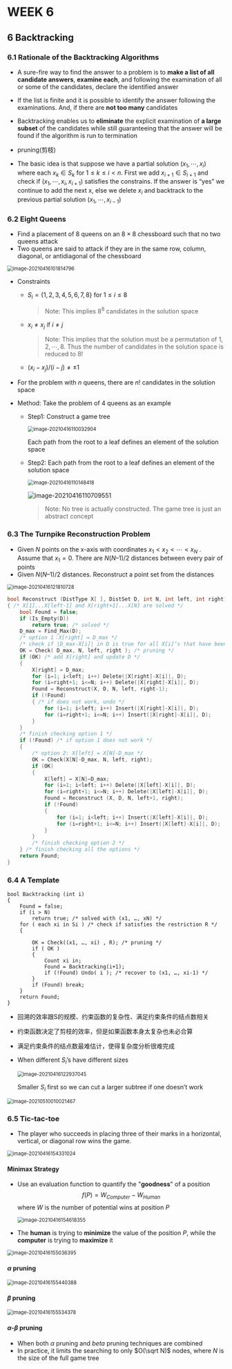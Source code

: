 # WEEK 6

## 6 Backtracking

### 6.1 Rationale of the Backtracking Algorithms

- A sure-fire way to find the answer to a problem is to **make a list of all candidate answers**, **examine each**, and following the examination of all or some of the candidates, declare the identified answer

- If the list is finite and it is possible to identify the answer following the examinations. And, if there are **not too many** candidates
- Backtracking enables us to **eliminate** the explicit examination of **a large subset** of the candidates while still guaranteeing that the answer will be found if the algorithm is run to termination
- pruning(剪枝)
- The basic idea is that suppose we have a partial solution $( x_1, \cdots , x_i )$ where each $x_k \in S_k$ for  $1 \leq k \leq i < n$.   First we add  $x_{i+1}\in S_{i+1}$ and check if $( x_1, \cdots , x_i ,x_{i+1})$ satisfies the constrains.  If the answer is “yes” we continue to add the next x, else we delete $x_i$ and backtrack to the previous partial solution $( x_1, \cdots , x_{i-1} )$

### 6.2 Eight Queens

- Find a placement of  8 queens on an $8 \times 8$ chessboard such that no two queens attack
- Two queens are said to attack if they are in the same row, column, diagonal, or antidiagonal of the chessboard

<img src="picture/image-20210416101814796.png" alt="image-20210416101814796" style="zoom:80%;" />

- Constraints

  - $S_i=\{1,2,3,4,5,6,7,8\}$ for $1\leq i\leq 8$

    > Note: This implies $8^8$ candidates in the solution space

  - $x_i\neq x_j$ if $i\neq j$

    > Note: This implies that the solution must be a permutation of $1, 2, \cdots , 8$. Thus the number of candidates in the solution space is reduced to $8!$

  - $(x_i-x_j)/(i-j)\neq \pm 1$

- For the problem with $n$ queens, there are $n!$ candidates in the solution space

- Method: Take the problem of 4 queens as an example

  - Step1: Construct a game tree

    <img src="picture/image-20210416110032904.png" alt="image-20210416110032904" style="zoom:80%;" />

    Each path from the root to a leaf defines an element of the solution space

  - Step2: Each path from the root to a leaf defines an element of the solution space

    <img src="picture/image-20210416110148418.png" alt="image-20210416110148418" style="zoom:80%;" />

    ![image-20210416110709551](picture/image-20210416110709551.png)

    > Note: No tree is actually constructed.  The game tree is just an abstract concept

### 6.3 The Turnpike Reconstruction Problem

- Given $N$ points on the x-axis with coordinates $x_1 <  x_2 <\cdots < x_N$ .  Assume that $x_1 = 0$.  There are $N ( N – 1 ) / 2$ distances between every pair of points
- Given $N ( N – 1 ) / 2$ distances.  Reconstruct a point set from the distances

<img src="picture/image-20210416121810728.png" alt="image-20210416121810728" style="zoom:80%;" />

```c
bool Reconstruct (DistType X[ ], DistSet D, int N, int left, int right)
{ /* X[1]...X[left-1] and X[right+1]...X[N] are solved */
	bool Found = false;
    if (Is_Empty(D))
        return true; /* solved */
    D_max = Find_Max(D);
    /* option 1：X[right] = D_max */
    /* check if |D_max-X[i]| in D is true for all X[i]’s that have been solved */
    OK = Check( D_max, N, left, right ); /* pruning */
    if (OK) /* add X[right] and update D */
    { 
        X[right] = D_max;
        for (i=1; i<left; i++) Delete(|X[right]-X[i]|, D);
        for (i=right+1; i<=N; i++) Delete(|X[right]-X[i]|, D);
        Found = Reconstruct(X, D, N, left, right-1);
        if (!Found) 
        { /* if does not work, undo */
            for (i=1; i<left; i++) Insert(|X[right]-X[i]|, D);
            for (i=right+1; i<=N; i++) Insert(|X[right]-X[i]|, D);
        }
    }
    /* finish checking option 1 */
    if (!Found) /* if option 1 does not work */
    { 
        /* option 2: X[left] = X[N]-D_max */
        OK = Check(X[N]-D_max, N, left, right);
        if (OK) 
        {
            X[left] = X[N]–D_max;
            for (i=1; i<left; i++) Delete(|X[left]-X[i]|, D);
            for (i=right+1; i<=N; i++) Delete(|X[left]-X[i]|, D);
            Found = Reconstruct (X, D, N, left+1, right);
            if (!Found) 
            {
                for (i=1; i<left; i++) Insert(|X[left]-X[i]|, D);
                for (i=right+1; i<=N; i++) Insert(|X[left]-X[i]|, D);
            }
        }
        /* finish checking option 2 */
    } /* finish checking all the options */  
    return Found;
}
```

### 6.4 A Template

```pseudocode
bool Backtracking (int i)
{   
	Found = false;
    if (i > N)
        return true; /* solved with (x1, …, xN) */
    for ( each xi in Si ) /* check if satisfies the restriction R */
    { 
        
        OK = Check((x1, …, xi) , R); /* pruning */
        if ( OK ) 
        {
            Count xi in;
            Found = Backtracking(i+1);
            if (!Found) Undo( i ); /* recover to (x1, …, xi-1) */
        }
        if (Found) break; 
    }
    return Found;
}
```

- 回溯的效率跟S的规模、约束函数的复杂性、满足约束条件的结点数相关

- 约束函数决定了剪枝的效率，但是如果函数本身太复杂也未必合算

- 满足约束条件的结点数最难估计，使得复杂度分析很难完成

- When different $S_i$’s have different sizes

  <img src="picture/image-20210416122937045.png" alt="image-20210416122937045" style="zoom:80%;" />

  Smaller $S_i$ first so we can cut a larger subtree if one doesn’t work

<img src="picture/image-20210510010021467.png" alt="image-20210510010021467" style="zoom:80%;" />

### 6.5 Tic-tac-toe

- The player who succeeds in placing three of their marks in a horizontal, vertical, or diagonal row wins the game.

<img src="picture/image-20210416154331024.png" alt="image-20210416154331024" style="zoom:80%;" />

#### Minimax Strategy

- Use an evaluation function to quantify the "**goodness**" of a position
  $$
  f(P)=W_{Computer}-W_{Human}
  $$
  where $W$ is the number of potential wins at position $P$

  <img src="picture/image-20210416154618355.png" alt="image-20210416154618355" style="zoom:80%;" />

- The **human** is trying to **minimize** the value of the position $P$, while the **computer** is trying to **maximize** it

<img src="picture/image-20210416155036395.png" alt="image-20210416155036395" style="zoom:80%;" />

#### $\alpha$ pruning

<img src="picture/image-20210416155440388.png" alt="image-20210416155440388" style="zoom:80%;" />

#### $\beta$  pruning

<img src="picture/image-20210416155534378.png" alt="image-20210416155534378" style="zoom:80%;" />

#### $\alpha$-$\beta$ pruning

- When both $\alpha$ pruning and $beta$ pruning techniques are combined
- In practice, it limits the searching to only $O(\sqrt N)$ nodes, where $N$ is the size of the full game tree